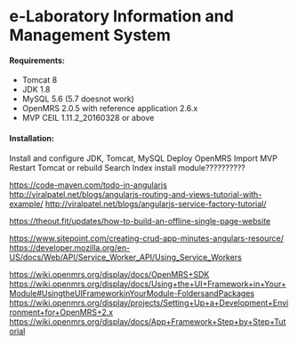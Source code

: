 e-Laboratory Information and Management System
==============================================

#### Requirements:
- Tomcat 8
- JDK 1.8
- MySQL 5.6 (5.7 doesnot work)
- OpenMRS 2.0.5 with reference application 2.6.x
- MVP CEIL 1.11.2_20160328 or above

#### Installation:
Install and configure JDK, Tomcat, MySQL
Deploy OpenMRS
Import MVP
Restart Tomcat or rebuild Search Index
install module??????????

https://code-maven.com/todo-in-angularjs
http://viralpatel.net/blogs/angularjs-routing-and-views-tutorial-with-example/
http://viralpatel.net/blogs/angularjs-service-factory-tutorial/


https://theout.fit/updates/how-to-build-an-offline-single-page-website

https://www.sitepoint.com/creating-crud-app-minutes-angulars-resource/
https://developer.mozilla.org/en-US/docs/Web/API/Service_Worker_API/Using_Service_Workers

https://wiki.openmrs.org/display/docs/OpenMRS+SDK
https://wiki.openmrs.org/display/docs/Using+the+UI+Framework+in+Your+Module#UsingtheUIFrameworkinYourModule-FoldersandPackages
https://wiki.openmrs.org/display/projects/Setting+Up+a+Development+Environment+for+OpenMRS+2.x
https://wiki.openmrs.org/display/docs/App+Framework+Step+by+Step+Tutorial